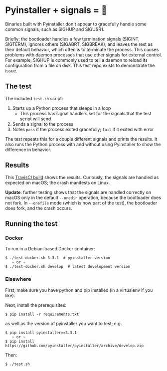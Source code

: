 # Pyinstaller + signals = 😬

Binaries built with Pyinstaller don't appear to gracefully handle some common
signals, such as SIGHUP and SIGUSR1.

Briefly: the bootloader handles a few termination signals (SIGINT, SIGTERM),
ignores others (SIGABRT, SIGBREAK), and leaves the rest as their default
behavior, which often is to terminate the process. This causes problems with
daemon processes that use other signals for external control. For example,
SIGHUP is commonly used to tell a daemon to reload its configuration from a
file on disk. This test repo exists to demonstrate the issue.

## The test

The included `test.sh` script:

1. Starts up a Python process that sleeps in a loop
   - This process has signal handlers set for the signals
     that the test script will send
1. Sends a signal to the process
1. Notes `pass` if the process exited gracefully; `fail` if it exited with error

The test repeats this for a couple different signals and prints the results.
It also runs the Python process with and without using Pyinstaller to show
the difference in behavior.

## Results

This [TravisCI build] shows the results. Curiously, the signals are handled as expected
on macOS; the crash manifests on Linux.

**Update**: further testing shows that the signals are handled correctly on macOS
only in the default `--onedir` operation, because the bootloader does not fork.
In `--onefile` mode (which is now part of the test), the bootloader does fork,
and the crash occurs.

[TravisCI build]: https://travis-ci.org/brettdh/pyinstaller-signal-handling

## Running the test

### Docker

To run in a Debian-based Docker container:

    $ ./test-docker.sh 3.3.1  # pyinstaller version
       ~ or ~
    $ ./test-docker.sh develop  # latest development version

### Elsewhere

First, make sure you have python and pip installed (in a virtualenv if you like).

Next, install the prerequisites:

    $ pip install -r requirements.txt

as well as the version of pyinstaller you want to test; e.g.

    $ pip install pyinstaller==3.3.1
       ~ or ~
    $ pip install https://github.com/pyinstaller/pyinstaller/archive/develop.zip

Then:

    $ ./test.sh
